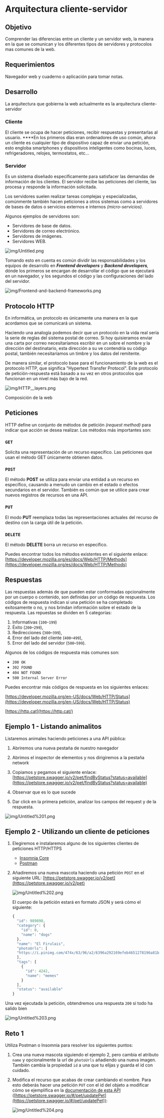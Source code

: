 # Arquitectura cliente-servidor

## Objetivo

Comprender las diferencias entre un cliente y un servidor web, la manera en la que se comunican y los diferentes tipos de servidores y protocolos mas comunes de la web.

## Requerimientos

Navegador web y cuaderno o aplicación para tomar notas.

## Desarrollo

La arquitectura que gobierna la web actualmente es la arquitectura cliente-servidor

### **Cliente**

El cliente se ocupa de hacer peticiones, recibir respuestas y presentarlas al usuario.  ****En los primeros días eran ordenadores de uso común, ahora un cliente es cualquier tipo de dispositivo capaz de enviar una petición, esto engloba smartphones y dispositivos inteligentes como bocinas, luces, refrigeradores, relojes, termostatos, etc... 

### **Servidor**

Es un sistema diseñado específicamente para satisfacer las demandas de información de los clientes. El servidor recibe las peticiones del cliente, las procesa y responde la información solicitada.

Los servidores suelen realizar tareas complejas y especializadas, comúnmente también hacen peticiones a otros sistemas como a servidores de bases de datos o servicios externos e internos *(micro-servicios)*.

Algunos ejemplos de servidores son:

- Servidores de base de datos.
- Servidores de correo electrónico.
- Servidores de imágenes.
- Servidores WEB.

![img/Untitled.png](img/Untitled.png)

Tomando esto en cuenta es común dividir las responsabilidades y los equipos de desarrollo en ***Frontend developers*** y ***Backend developers**,* dónde los primeros se encargan de desarrollar el código que se ejecutará en un navegador, y los segundos el código y las configuraciones del lado del servidor.

![img/Frontend-and-backend-frameworks.png](img/Frontend-and-backend-frameworks.png)

## Protocolo HTTP

En informática, un protocolo es únicamente una manera en la que acordamos que se comunicará un sistema.  

Haciendo una analogía podemos decir que un protocolo en la vida real sería la serie de reglas del sistema postal de correo. Si hoy quisieramos enviar una carta por correo necesitaríamos escribir en un sobre el nombre y la dirección del destinatario, esta dirección a su ve contendría su código postal, también necesitaríamos un timbre y los datos del remitente. 

De manera similar, el protocolo base para el funcionamiento de la web es el protocolo HTTP, que significa "Hypertext Transfer Protocol". Este protocolo de petición-respuesta está basado a su vez en otros protocolos que funcionan en un nivel más bajo de la red. 

![img/HTTP__layers.png](img/HTTP__layers.png)

Composición de la web 

## Peticiones

HTTP define un conjunto de métodos de petición *(request method)* para indicar que acción se desea realizar. Los métodos más importantes son:

### `GET`

Solicita una representación de un recurso específico. Las peticiones que usan el método GET únicamente obtienen datos.

### `POST`

El método **POST** se utiliza para enviar una entidad a un recurso en específico, causando a menudo un cambio en el estado o efectos secundarios en el servidor. También es común que se utilice para crear nuevos registros de recursos en una API.

### `PUT`

El modo **PUT** reemplaza todas las representaciones actuales del recurso de destino con la carga útil de la petición.

### `DELETE`

El método **DELETE** borra un recurso en específico.

Puedes encontrar todos los métodos existentes en el siguiente enlace: [https://developer.mozilla.org/es/docs/Web/HTTP/Methods](https://developer.mozilla.org/es/docs/Web/HTTP/Methods)

## Respuestas

Las respuestas además de que pueden estar conformadas opcionalmente por un cuerpo o contenido, son definidas por un código de respuesta. Los códigos de respuesta indican si una petición se ha completado exitosamente o no, y nos brindan información sobre el estado de la respuesta. Las repuestas se dividen en 5 categorías:

1. Informativas (`100`-`199`)
2. Éxito (`200`–`299`),
3. Redirecciones (`300`–`399`),
4. Error del lado del cliente (`400`–`499`),
5. Error del lado del servidor (`500`–`599`).

Algunos de los códigos de respuesta más comunes son:

- `200 OK`
- `302 FOUND`
- `404 NOT FOUND`
- `500 Internal Server Error`

Puedes encontrar más códigos de respuesta en los siguientes enlaces:

[https://developer.mozilla.org/en-US/docs/Web/HTTP/Status](https://developer.mozilla.org/en-US/docs/Web/HTTP/Status)

[https://http.cat](https://http.cat/)

## Ejemplo 1 - Listando animalitos

Listaremos animales haciendo peticiones a una API pública: 
1. Abriremos una nueva pestaña de nuestro navegador

2. Abrimos el inspector de elementos y nos dirigiremos a la pestaña network

3. Copiamos y pegamos el siguiente enlace: [https://petstore.swagger.io/v2/pet/findByStatus?status=available](https://petstore.swagger.io/v2/pet/findByStatus?status=available)

4. Observar que es lo que sucede

5. Dar click en la primera petición, analizar los campos del request y de la respuesta.

![img/Untitled%201.png](img/Untitled%201.png)

## Ejemplo 2 - Utilizando un cliente de peticiones

1. Elegiremos e instalaremos alguno de los siguientes clientes de peticiones HTTP/HTTPS
    - [Insomnia Core](https://insomnia.rest/)
    - [Postman](https://www.postman.com/)
2. Añadiremos una nueva mascota haciendo una petición `POST` en el siguiente URL: [https://petstore.swagger.io/v2/pet](https://petstore.swagger.io/v2/pet)

    ![img/Untitled%202.png](img/Untitled%202.png)

    El cuerpo de la petición estará en formato JSON y será cómo el siguiente:

    ```jsx
    {
      "id": 989898,
      "category": {
        "id": 0,
        "name": "dogs"
      },
      "name": "El Firulais",
      "photoUrls": [
      "https://i.pinimg.com/474x/63/96/a2/6396a292169efeb4651278196a81bb6b.jpg"
      ],
      "tags": [
        {
          "id": 4242,
          "name": "memes"
        }
      ],
      "status": "available"
    }
    ```

Una vez ejecutada la petición, obtendremos una respuesta `200` si todo ha salido bien

![img/Untitled%203.png](img/Untitled%203.png)

## Reto 1

Utiliza Postman o Insomnia para resolver los siguientes puntos:

1. Crea una nueva mascota siguiendo el ejemplo 2, pero cambia el atributo `name` y opcionalmente la url de `photoUrls` añadiendo una nueva imagen. También cambia la propiedad `id` a una que tu elijas y guarda el id con cuidado.
2. Modifica el recurso que acabas de crear cambiando el nombre.
Para esto deberás hacer una petición `PUT` con el id del objeto a modificar cómo se ejemplifica en la [documentación de esta API](https://petstore.swagger.io/#/pet/updatePet) ([https://petstore.swagger.io/#/pet/updatePet](https://petstore.swagger.io/#/pet/updatePet)):

    ![img/Untitled%204.png](img/Untitled%204.png)